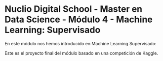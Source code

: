 # Nuclio Digital School - Master en Data Science - Módulo 4 - Machine Learning: Supervisado
 
 En este módulo nos hemos introducido en Machine Learning Supervisado:
  
 Este es el proyecto final del módulo basado en una competición de Kaggle.
